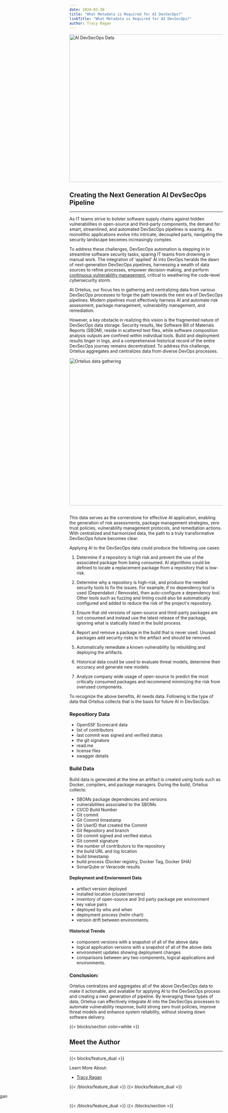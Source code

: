 ```yaml
---
date: 2024-03-30
title: "What Metadata is Required for AI DevSecOps?"
linkTitle: "What Metadata is Required for AI DevSecOps?"
author: Tracy Ragan 
---
```

<div class="col-center">
<img src="/images/AIdata.png" alt="AI DevSecOps Data" height="483px" width="724px" />
</div>
<p></p>


<h2 class="text-left">Creating the Next Generation AI DevSecOps Pipeline</h2>
<hr>

As IT teams strive to bolster software supply chains against hidden vulnerabilities in open-source and third-party components, the demand for smart, streamlined, and automated DevSecOps pipelines is soaring. As monolithic applications evolve into intricate, decoupled parts, navigating the security landscape becomes increasingly complex.

To address these challenges, DevSecOps automation is stepping in to streamline software security tasks, sparing IT teams from drowning in manual work. The integration of 'applied' AI into DevOps heralds the dawn of next-generation DevSecOps pipelines, harnessing a wealth of data sources to refine processes, empower decision-making, and perform [continuous vulnerability management](https://www.deployhub.com/), critical to weathering the code-level cybersecurity storm.

At Ortelius, our focus lies in gathering and centralizing data from various DevSecOps processes to forge the path towards the next era of DevSecOps pipelines. Modern pipelines must effectively harness AI and automate risk assessment, package management, vulnerability management, and remediation.

However, a key obstacle in realizing this vision is the fragmented nature of DevSecOps data storage. Security results, like Software Bill of Materials Reports (SBOM), reside in scattered text files, while software composition analysis outputs are confined within individual tools. Build and deployment results linger in logs, and a comprehensive historical record of the entire DevSecOps journey remains decentralized. To address this challenge, Ortelius aggregates and centralizes data from diverse DevOps processes.
<div class="col-center">
<img src="/images/Ortelius-concept.png" alt="Ortelius data gathering" height="483px" width="724px" />
</div>
<p></p>
<br>
This data serves as the cornerstone for effective AI application, enabling the generation of risk assessments, package management strategies, zero trust policies, vulnerability management protocols, and remediation actions. With centralized and harmonized data, the path to a truly transformative DevSecOps future becomes clear.

Applying AI to the DevSecOps data could produce the following use cases: 

1) Determine if a repository is high risk and prevent the use of the associated package from being consumed. AI algorithms could be defined to locate a replacement package from a repository that is low-risk.

2) Determine why a repository is high-risk, and produce the needed security tools to fix the issues. For example, if no dependency tool is used (Dependabot / Renovate), then auto-configure a dependency tool. Other tools such as fuzzing and linting could also be automatically configured and added to reduce the risk of the project's repository.

3) Ensure that old versions of open-source and third-party packages are not consumed and instead use the latest release of the package, ignoring what is statically listed in the build process. 

4) Report and remove a package in the build that is never used. Unused packages add security risks to the artifact and should be removed. 

5) Automatically remediate a known vulnerability by rebuilding and deploying the artifacts.

6) Historical data could be used to evaluate threat models, determine their accuracy and generate new models. 

7) Analyze company wide usage of open-source to predict the most critically consumed packages and recommend minimizing the risk from overused components. 

To recognize the above benefits, AI needs data. Following is the type of data that Ortelius collects that is the basis for future AI in DevSecOps:

### Repositiory Data
- OpenSSF Scorecard data
- list of contributors
- last commit was signed and verified status
- the git signature
- read.me
- license files
- swagger details  

### Build Data
Build data is generated at the time an artifact is created using tools such as Docker, compilers, and package managers. During the build, Ortelius collects: 
- SBOMs package dependencies and versions
- vulnerabilities associated to the SBOMs
- CI/CD Build Number
- Git commit
- Git Commit timestamp
- Git UserID that created the Commit
- Git Repository and branch
- Git commit signed and verified status
- Git commit signature
- the number of contributors to the repository
- the build URL and log location
- build timestamp
- build process (Docker registry, Docker Tag, Docker SHA)
- SonarQube or Veracode results

#### Deployment and Enviornment Data
- artifact version deployed
- installed location (cluster/servers)
- inventory of open-source and 3rd party package per environment
- key value pairs
- deployed by who and when
- deployment process (helm chart)
- version drift between environments. 

#### Historical Trends
- component versions with a snapshot of all of the above data
- logical application versions with a snapshot of all of the above data
- environment updates showing deployment changes
- comparisons between any two components, logical applications and environments. 

### Conclusion: 

Ortelius centralizes and aggregates all of the above DevSecOps data to make it actionable, and available for applying AI to the DevSecOps process and creating a next generation of pipeline. By leveraging these types of data, Ortelius can effectively integrate AI into the DevSecOps processes to automate vulnerability response, build strong zero trust policies, improve threat models and enhance system reliability, without slowing down software delivery. 



{{< blocks/section color=white >}}

<h2 class="text-left">Meet the Author</h2>
<hr>

{{< blocks/feature_dual >}}

Learn More About:
- [Tracy Ragan](https://www.linkedin.com/in/tracy-ragan-oms/)

{{< /blocks/feature_dual >}}
{{< blocks/feature_dual >}}

<div style="position:relative;left:-60%">
<img src="/images/Tracy-website.png" alt="Tracy Ragan"  />
</div>

{{< /blocks/feature_dual >}}
{{< /blocks/section >}}
